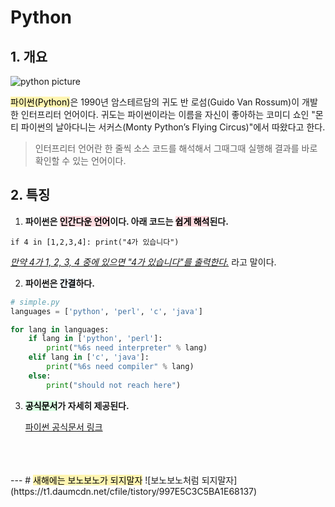 # Python

## 1. 개요

![python picture](https://wikidocs.net/images/page/5/pahkey_KRRKrp.png)


<mark style='background-color: #fff5b1'> 파이썬(Python)</mark>은 1990년 암스테르담의 귀도 반 로섬(Guido Van Rossum)이 개발한 인터프리터 언어이다. 귀도는 파이썬이라는 이름을 자신이 좋아하는 코미디 쇼인 "몬티 파이썬의 날아다니는 서커스(Monty Python’s Flying Circus)"에서 따왔다고 한다.

> 인터프리터 언어란 한 줄씩 소스 코드를 해석해서 그때그때 실행해 결과를 바로 확인할 수 있는 언어이다.



## 2. 특징

1. **파이썬은 <mark style='background-color: #ffdce0'>인간다운 언어</mark>이다. 아래 코드는 <mark style='background-color: #ffdce0'>쉽게 해석</mark>된다.** 

`if 4 in [1,2,3,4]: print("4가 있습니다")`

  <U>*만약 4가 1, 2, 3, 4 중에 있으면 "4가 있습니다"를 출력한다.*</U> 라고 말이다.

2. **파이썬은 <mark style='background-color: #f1f8ff'>간결</mark>하다.**

```python 
# simple.py
languages = ['python', 'perl', 'c', 'java']

for lang in languages:
    if lang in ['python', 'perl']:
        print("%6s need interpreter" % lang)
    elif lang in ['c', 'java']:
        print("%6s need compiler" % lang)
    else:
        print("should not reach here")
```

3. **<mark style='background-color: #dcffe4'>공식문서</mark>가 자세히 제공된다.**

    [파이썬 공식문서 링크](https://docs.python.org/3/
)
<br/>
<br/>
<br/>
---
# <mark style='background-color: #fff5b1'>새해에는 보노보노가 되지말자</mark>
![보노보노처럼 되지말자](https://t1.daumcdn.net/cfile/tistory/997E5C3C5BA1E68137)


